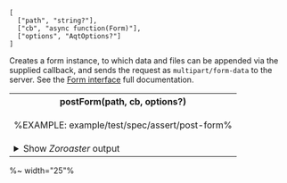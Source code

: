 ```### postForm => Tester
[
  ["path", "string?"],
  ["cb", "async function(Form)"],
  ["options", "AqtOptions?"]
]
```

Creates a form instance, to which data and files can be appended via the supplied callback, and sends the request as `multipart/form-data` to the server. See the [Form interface](https://github.com/idiocc/form#class-form) full documentation.

<table>
<tr><th colspan="2">postForm(path, cb, options?)</th></tr>
<!-- block-start -->
<tr><td>

%EXAMPLE: example/test/spec/assert/post-form%
</td>
</tr>
<tr><td colspan="2">

<details><summary>
Show <em>Zoroaster</em> output
</summary>

%/FORK node_modules/.bin/zoroaster example/test/spec/assert/post-form.js -a%
</details>
</td></tr>
</table>

%~ width="25"%